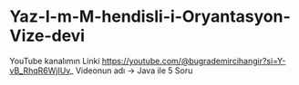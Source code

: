 # Yaz-l-m-M-hendisli-i-Oryantasyon-Vize-devi
YouTube kanalımın Linki
https://youtube.com/@bugrademircihangir?si=Y-vB_RhqR6WjIUv_
Videonun adı -> Java ile 5 Soru
